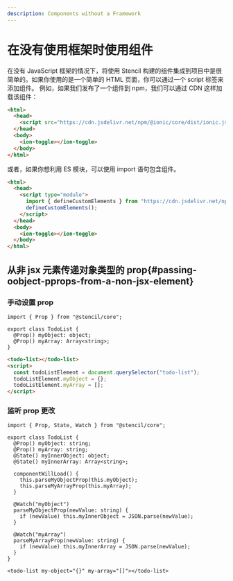```yaml
---
description: Components without a Framework
---
```


# 在没有使用框架时使用组件

在没有 JavaScript 框架的情况下，将使用 Stencil 构建的组件集成到项目中是很简单的。如果你使用的是一个简单的 HTML 页面，你可以通过一个 script 标签来添加组件。
例如，如果我们发布了一个组件到 npm，我们可以通过 CDN 这样加载该组件：

```html
<html>
  <head>
    <script src="https://cdn.jsdelivr.net/npm/@ionic/core/dist/ionic.js"></script>
  </head>
  <body>
    <ion-toggle></ion-toggle>
  </body>
</html>
```

或者，如果你想利用 ES 模块，可以使用 import 语句包含组件。

```html
<html>
  <head>
    <script type="module">
      import { defineCustomElements } from "https://cdn.jsdelivr.net/npm/@ionic/core/loader/index.es2017.mjs";
      defineCustomElements();
    </script>
  </head>
  <body>
    <ion-toggle></ion-toggle>
  </body>
</html>
```

## 从非 jsx 元素传递对象类型的 prop{#passing-oobject-pprops-from-a-non-jsx-element}

### 手动设置 prop

```tsx
import { Prop } from "@stencil/core";

export class TodoList {
  @Prop() myObject: object;
  @Prop() myArray: Array<string>;
}
```

```html
<todo-list></todo-list>
<script>
  const todoListElement = document.querySelector("todo-list");
  todoListElement.myObject = {};
  todoListElement.myArray = [];
</script>
```

### 监听 prop 更改

```tsx
import { Prop, State, Watch } from "@stencil/core";

export class TodoList {
  @Prop() myObject: string;
  @Prop() myArray: string;
  @State() myInnerObject: object;
  @State() myInnerArray: Array<string>;

  componentWillLoad() {
    this.parseMyObjectProp(this.myObject);
    this.parseMyArrayProp(this.myArray);
  }

  @Watch("myObject")
  parseMyObjectProp(newValue: string) {
    if (newValue) this.myInnerObject = JSON.parse(newValue);
  }

  @Watch("myArray")
  parseMyArrayProp(newValue: string) {
    if (newValue) this.myInnerArray = JSON.parse(newValue);
  }
}
```

```tsx
<todo-list my-object="{}" my-array="[]"></todo-list>
```
